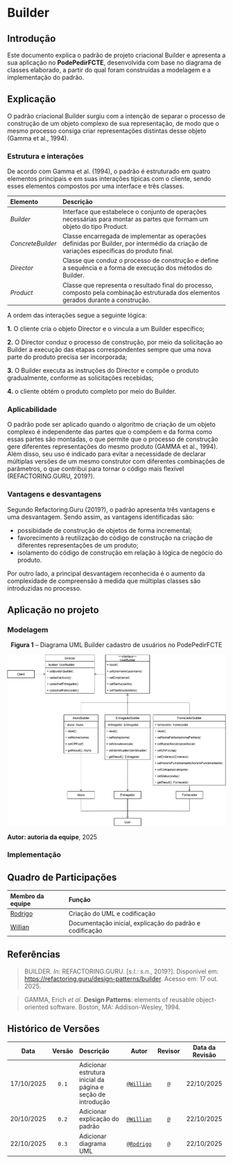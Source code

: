 # Builder

## Introdução
Este documento explica o padrão de projeto criacional Builder e apresenta a sua aplicação no **PodePedirFCTE**, desenvolvida com base no diagrama de classes elaborado, a partir do qual foram construídas a modelagem e a implementação do padrão.

## Explicação

[explicação do padrão]: #

O padrão criacional Builder surgiu com a intenção de separar o processo de construção de um objeto complexo de sua representação, de modo que o mesmo processo consiga criar representações distintas desse objeto (Gamma et al., 1994).  

[pode criar novas seções aqui se necessário com ###, por exemplo: Vantagens, Desvantagens]: #

### Estrutura e interações
De acordo com Gamma et al. (1994), o padrão é estruturado em quatro elementos principais e em suas interações típicas com o cliente, sendo esses elementos compostos por uma interface e três classes.

| **Elemento** | **Descrição** |
| :----------- | :------------ |
| *Builder* | Interface que estabelece o conjunto de operações necessárias para montar as partes que formam um objeto do tipo Product. | 
| *ConcreteBuilder* | Classe encarregada de implementar as operações definidas por Builder, por intermédio da criação de variações específicas do produto final. |
| *Director* | Classe que conduz o processo de construção e define a sequência e a forma de execução dos métodos do Builder.| 
| *Product* | Classe que representa o resultado final do processo, composto pela combinação estruturada dos elementos gerados durante a construção. |

A ordem das interações segue a seguinte lógica: 

**1.** O cliente cria o objeto Director e o vincula a um Builder específico;

**2.** O Director conduz o processo de construção, por meio da solicitação ao Builder a execução das etapas correspondentes sempre que uma nova parte do produto precisa ser incorporada;

**3.** O Builder executa as instruções do Director e compõe o produto gradualmente, conforme as solicitações recebidas;

**4.** o cliente obtém o produto completo por meio do Builder.

### Aplicabilidade
O padrão pode ser aplicado quando o algoritmo de criação de um objeto complexo é independente das partes que o compõem e da forma como essas partes são montadas, o que permite que o processo de construção gere diferentes representações do mesmo produto (GAMMA et al., 1994). Além disso, seu uso é indicado para evitar a necessidade de declarar múltiplas versões de um mesmo construtor com diferentes combinações de parâmetros, o que contribui para tornar o código mais flexível (REFACTORING.GURU, 2019?).

### Vantagens e desvantagens
Segundo Refactoring.Guru (2019?), o padrão apresenta três vantagens e uma desvantagem. Sendo assim, as vantagens identificadas são:
- possibidade de construção de objetos de forma incremental;
- favorecimento à reutilização do código de construção na criação de diferentes representações de um produto;
- isolamento do código de construção em relação à lógica de negócio do produto.

Por outro lado, a principal desvantagem reconhecida é o aumento da complexidade de compreensão à medida que múltiplas classes são introduzidas no processo.

## Aplicação no projeto

[- explicação de como utilizamos o padrão, insights, discussoes interessantes, aprofundamento em partes específicas do diagrama]: #
[- **comentar sobre ferramentas utilizadas, linguagens, fazer ligações com entregas anteriores!!**]: #
[- pode criar novas seções aqui se necessário com ###, por exemplo: Dificuldades Encontradas pela equipe]: #

### Modelagem

<p style="text-align: center">
    <strong>Figura 1</strong> – Diagrama UML Builder cadastro de usuários no PodePedirFCTE
</p>

![Diagrama UML Builder PodePedirFCTE](./assests/builder.png)

<p>
    <strong>Autor: autoria da equipe</strong>, 2025
</p>

### Implementação

## Quadro de Participações

| **Membro da equipe** | **Função** |
| :------------- | :--------- |
| [Rodrigo](https://github.com/rodrigoFAmaral) | Criação do UML e codificação|
| [Willian](https://github.com/Wooo589) | Documentação inicial, explicação do padrão e codificação|

## Referências

> BUILDER. _In_: REFACTORING.GURU. [_s.l.: s.n._, 2019?]. Disponível em: https://refactoring.guru/design-patterns/builder. Acesso em: 17 out. 2025.

> GAMMA, Erich _et al._ **Design Patterns**: elements of reusable object-oriented software. Boston, MA: Addison-Wesley, 1994.

## Histórico de Versões

| **Data**       | **Versão** | **Descrição**                         | **Autor**                                      | **Revisor**                                      | **Data da Revisão** |
| :--------: | :----: | :-------------------------------- | :----------------------------------------: | :----------------------------------------: | :-------------: |
| 17/10/2025 |  `0.1`   | Adicionar estrutura inicial da página e seção de introdução  | [`@Willian`](https://github.com/Wooo589) | [`@`](https://github.com/rdorigoFAmara) |  22/10/2025   |
| 20/10/2025 |  `0.2`   | Adicionar explicação do padrão  | [`@Willian`](https://github.com/Wooo589) | [`@`](https://github.com/rdorigoFAmara) |   22/10/2025    |
| 22/10/2025 |  `0.3`   | Adicionar diagrama UML  | [`@Rodrigo`](https://github.com/rodrigoFAmaral) | [`@`](https://github.com/Wooo589) |   22/10/2025    |